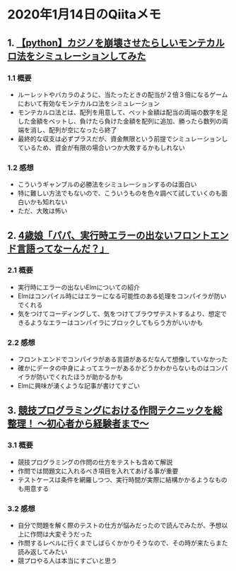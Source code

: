 # 2020年1月14日のQiitaメモ

## 1. [【python】カジノを崩壊させたらしいモンテカルロ法をシミュレーションしてみた](https://qiita.com/kagawa_shinjiiiii/items/ff49a8c7ccc682845a2a)

### 1.1 概要

- ルーレットやバカラのように、当たったときの配当が２倍３倍になるゲームにおいて有効なモンテカルロ法をシミュレーション
- モンテカルロ法とは、配列を用意して、ベット金額は配当の両端の数字を足した金額をベットし、負けたら負けた金額を配列に追加、勝ったら数列の両端を消し、配列が空になったら終了
- 最終的な収支は必ずプラスだが、資金無限という前提でシミュレーションしているため、資金が有限の場合いつか大敗するかもしれない

### 1.2 感想

- こういうギャンブルの必勝法をシミュレーションするのは面白い
- 特に難しい方法でもないので、こういうものを色々調べて試していくのも面白いかも知れない
- ただ、大敗は怖い

## 2. [4歳娘「パパ、実行時エラーの出ないフロントエンド言語ってなーんだ？」](https://qiita.com/Yametaro/items/5a8474523d7ba3a3a3e4)

### 2.1 概要

- 実行時にエラーの出ないElmについての紹介
- Elmはコンパイル時にはエラーになる可能性のある処理をコンパイラが防いでくれる
- 気をつけてコーディングして、気をつけてブラウザテストするより、想定できるようなエラーはコンパイラにブロックしてもらう方がいいかも

### 2.2 感想

- フロントエンドでコンパイラがある言語があるだなんて想像していなかった
- 確かにデータの中身によってエラーがあるかどうかわからないものはコンパイラが防いでくれたほうが助かるかも
- Elmに興味が湧くような記事が書けてすごい

## 3. [競技プログラミングにおける作問テクニックを総整理！ 〜初心者から経験者まで〜](https://qiita.com/e869120/items/45a0132263094b83fc44)

### 3.1 概要

- 競技プログラミングの作問の仕方をテストも含めて解説
- 作問では問題文に入れるべき項目を入れてあげる事が重要
- テストケースは条件を網羅しつつ、実行時間が実際に結構かかるようなものも用意する

### 3.2 感想

- 自分で問題を解く際のテストの仕方が悩みだったので読んでみたが、予想以上に作問は大変そうだった
- 作問するレベルに行くまでしばらくかかりそうなので、その時が来たらまた読み返してみたい
- 競プロやる人は本当にすごいと思う
